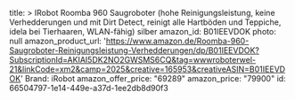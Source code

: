 title: >
  IRobot Roomba 960 Saugroboter (hohe Reinigungsleistung, keine Verhedderungen und mit Dirt Detect,
  reinigt alle Hartböden und Teppiche, idela bei Tierhaaren, WLAN-fähig) silber
amazon_id: B01IEEVDOK
photo: null
amazon_product_url: 'https://www.amazon.de/Roomba-960-Saugroboter-Reinigungsleistung-Verhedderungen/dp/B01IEEVDOK?SubscriptionId=AKIAI5DK2NO2GWSMS6CQ&tag=wwwroboterwel-21&linkCode=xm2&camp=2025&creative=165953&creativeASIN=B01IEEVDOK'
Brand: iRobot
amazon_offer_price: "69289"
amazon_price: "79900"
id: 66504797-1e14-449e-a37d-1ee2db8d90f3
